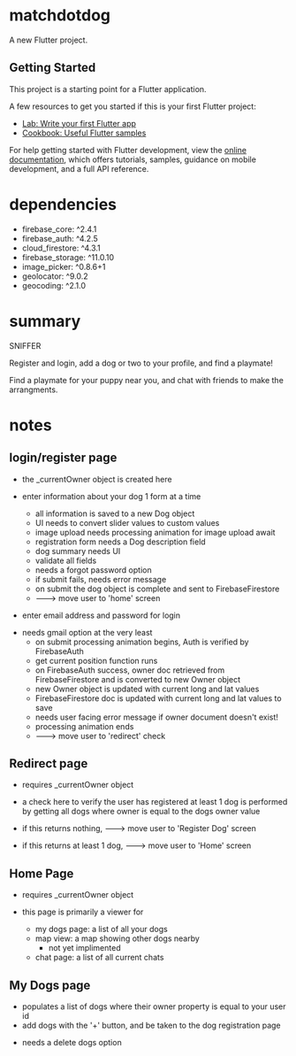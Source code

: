 # matchdotdog

A new Flutter project.

## Getting Started

This project is a starting point for a Flutter application.

A few resources to get you started if this is your first Flutter project:

- [Lab: Write your first Flutter app](https://docs.flutter.dev/get-started/codelab)
- [Cookbook: Useful Flutter samples](https://docs.flutter.dev/cookbook)

For help getting started with Flutter development, view the
[online documentation](https://docs.flutter.dev/), which offers tutorials,
samples, guidance on mobile development, and a full API reference.

# dependencies

- firebase_core: ^2.4.1
- firebase_auth: ^4.2.5
- cloud_firestore: ^4.3.1
- firebase_storage: ^11.0.10
- image_picker: ^0.8.6+1
- geolocator: ^9.0.2
- geocoding: ^2.1.0

# summary

SNIFFER

Register and login, add a dog or two to your profile, and find a playmate!

Find a playmate for your puppy near you, and chat with friends to make the arrangments.

# notes

## login/register page

- the \_currentOwner object is created here

- enter information about your dog 1 form at a time

  - all information is saved to a new Dog object

  * UI needs to convert slider values to custom values
  * image upload needs processing animation for image upload await
  * registration form needs a Dog description field
  * dog summary needs UI
  * validate all fields
  * needs a forgot password option
  * if submit fails, needs error message

  - on submit the dog object is complete and sent to FirebaseFirestore
  - ---> move user to 'home' screen

- enter email address and password for login

* needs gmail option at the very least
  - on submit processing animation begins, Auth is verified by FirebaseAuth
  - get current position function runs
  - on FirebaseAuth success, owner doc retrieved from FirebaseFirestore and is converted to new Owner object
  - new Owner object is updated with current long and lat values
  - FirebaseFirestore doc is updated with current long and lat values to save
  * needs user facing error message if owner document doesn't exist!
  - processing animation ends
  - ---> move user to 'redirect' check

## Redirect page

- requires \_currentOwner object

- a check here to verify the user has registered at least 1 dog is performed by getting all dogs where owner is equal to the dogs owner value
- if this returns nothing, ---> move user to 'Register Dog' screen
- if this returns at least 1 dog, ---> move user to 'Home' screen

## Home Page

- requires \_currentOwner object

- this page is primarily a viewer for
  - my dogs page: a list of all your dogs
  - map view: a map showing other dogs nearby
    - not yet implimented
  - chat page: a list of all current chats

## My Dogs page

- populates a list of dogs where their owner property is equal to your user id
- add dogs with the '+' button, and be taken to the dog registration page

* needs a delete dogs option
